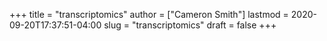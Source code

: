 +++
title = "transcriptomics"
author = ["Cameron Smith"]
lastmod = 2020-09-20T17:37:51-04:00
slug = "transcriptomics"
draft = false
+++
